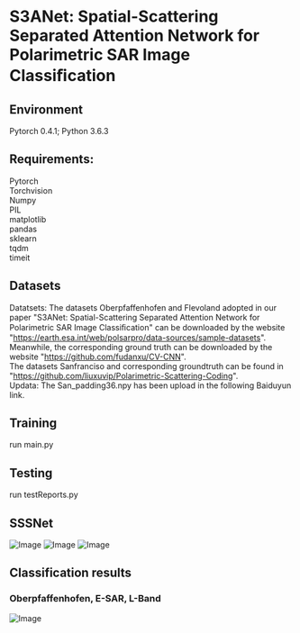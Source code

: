 # S3ANet: Spatial-Scattering Separated Attention Network for Polarimetric SAR Image Classiﬁcation 
## Environment
Pytorch 0.4.1; Python 3.6.3

## Requirements:
Pytorch  
Torchvision  
Numpy  
PIL  
matplotlib  
pandas  
sklearn  
tqdm  
timeit  

## Datasets
Datatsets: The datasets Oberpfaffenhofen and Flevoland adopted in our paper "S3ANet: Spatial-Scattering Separated Attention Network for Polarimetric SAR Image Classiﬁcation" can be downloaded by the website "https://earth.esa.int/web/polsarpro/data-sources/sample-datasets".  
Meanwhile, the corresponding ground truth can be downloaded by the website "https://github.com/fudanxu/CV-CNN".  
The datasets Sanfranciso and corresponding groundtruth can be found in "https://github.com/liuxuvip/Polarimetric-Scattering-Coding".    
Updata: The San_padding36.npy has been upload in the following Baiduyun link.
## Training
run main.py

## Testing
run testReports.py
## SSSNet
![Image](https://github.com/jizexuan/SSSANet/blob/master/img/sssa.png)
![Image](https://github.com/jizexuan/SSSANet/blob/master/img/rsssa.png)
![Image](https://github.com/jizexuan/SSSANet/blob/master/img/networks.png)
## Classification results

###  Oberpfaffenhofen, E-SAR, L-Band

![Image](https://github.com/jizexuan/SSSANet/blob/master/img/results.png)
